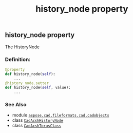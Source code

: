 ﻿---
title: history_node property
second_title: Aspose.CAD for Python via .NET API References
description: 
type: docs
weight: 170
url: /python-net/aspose.cad.fileformats.cad.cadobjects/cadacshtorusclass/history_node/
is_root: false
---

## history_node property


The HistoryNode
### Definition:
```python
@property
def history_node(self):
    ...
@history_node.setter
def history_node(self, value):
    ...
```

### See Also
* module [`aspose.cad.fileformats.cad.cadobjects`](../../)
* class [`CadAcshHistoryNode`](/cad/python-net/aspose.cad.fileformats.cad.cadobjects/cadacshhistorynode)
* class [`CadAcshTorusClass`](/cad/python-net/aspose.cad.fileformats.cad.cadobjects/cadacshtorusclass)
